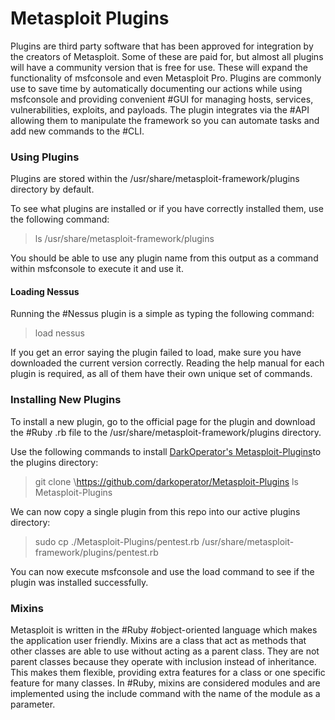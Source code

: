 # Metasploit Plugins

Plugins are third party software that has been approved for integration by the creators of Metasploit. Some of these are paid for, but almost all plugins will have a community version that is free for use. These will expand the functionality of msfconsole and even Metasploit Pro. Plugins are commonly use to save time by automatically documenting our actions while using msfconsole and providing convenient #GUI for managing hosts, services, vulnerabilities, exploits, and payloads. The plugin integrates via the #API allowing them to manipulate the framework so you can automate tasks and add new commands to the #CLI. 

### Using Plugins

Plugins are stored within the /usr/share/metasploit-framework/plugins directory by default. 

To see what plugins are installed or if you have correctly installed them, use the following command:

>ls /usr/share/metasploit-framework/plugins

You should be able to use any plugin name from this output as a command within msfconsole to execute it and use it.

#### Loading Nessus

Running the #Nessus plugin is a simple as typing the following command:

>load nessus

If you get an error saying the plugin failed to load, make sure you have downloaded the current version correctly. Reading the help manual for each plugin is required, as all of them have their own unique set of commands.

### Installing New Plugins

To install a new plugin, go to the official page for the plugin and download the #Ruby .rb file to the /usr/share/metasploit-framework/plugins directory.

Use the following commands to install [DarkOperator's Metasploit-Plugins](https://github.com/darkoperator/Metasploit-Plugins.git 'git repo for Dark Operators metasploit plugins package')to the plugins directory:

>git clone \https://github.com/darkoperator/Metasploit-Plugins
>ls Metasploit-Plugins

We can now copy a single plugin from this repo into our active plugins directory:

>sudo cp ./Metasploit-Plugins/pentest.rb /usr/share/metasploit-framework/plugins/pentest.rb

You can now execute msfconsole and use the load command to see if the plugin was installed successfully.

### Mixins

Metasploit  is written in the #Ruby #object-oriented language which makes the application user friendly. Mixins are a class that act as methods that other classes are able to use without acting as a parent class. They are not parent classes because they operate with inclusion instead of inheritance. This makes them flexible, providing extra features for a class or one specific feature for many classes. In #Ruby, mixins are considered modules and are implemented using the include command with the name of the module as a parameter.

